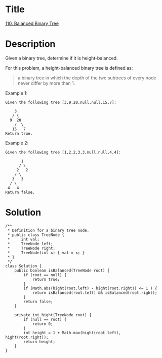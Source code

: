 # Title
[110. Balanced Binary Tree](https://leetcode.com/problems/balanced-binary-tree/)

# Description
Given a binary tree, determine if it is height-balanced.

For this problem, a height-balanced binary tree is defined as:

> a binary tree in which the depth of the two subtrees of every node never differ by more than 1.

Example 1:

    Given the following tree [3,9,20,null,null,15,7]:

        3
       / \
      9  20
        /  \
       15   7
    Return true.

Example 2:

    Given the following tree [1,2,2,3,3,null,null,4,4]:

           1
          / \
         2   2
        / \
       3   3
      / \
     4   4
    Return false.
    
# Solution
    /**
     * Definition for a binary tree node.
     * public class TreeNode {
     *     int val;
     *     TreeNode left;
     *     TreeNode right;
     *     TreeNode(int x) { val = x; }
     * }
     */
    class Solution {
        public boolean isBalanced(TreeNode root) {
            if (root == null) {
                return true;
            }
            if (Math.abs(hight(root.left) - hight(root.right)) <= 1 ) {
                return isBalanced(root.left) && isBalanced(root.right);
            }
            return false;
        }

        private int hight(TreeNode root) {
            if (null == root) {
                return 0;
            }
            int height = 1 + Math.max(hight(root.left), hight(root.right));          
            return height;
        }
    }
